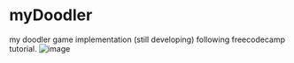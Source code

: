 # myDoodler
my doodler game implementation (still developing) following freecodecamp tutorial.
![image](https://user-images.githubusercontent.com/67799618/107097040-f9cbb680-6803-11eb-9e61-5e4023cbecb9.png)
